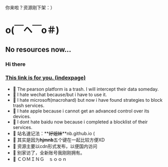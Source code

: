 你来啦？资源刚下架：）

# o(￣ヘ￣o＃)

## No resources now...

### Hi there

### [This link is for you. (indexpage)](https://hjmnb.github.io)

- 💬 The pearson platform is a trash. I will intercept their data someday.
- 💬 I hate wechat because/but i have to use it.
- 💬 I hate microsoft(macrohard) but now i have found strategies to block trash services.
- 💬 I hate apple because i cannot get an advanced control over its devices.
- 💬 I dont hate baidu now because i completed a blocklist of their services.
- 💬 站名速记法：**~~好姐妹~~**nb.github.io (
- 💬 其实是因为**hjmnb**五个键在一起比较方便XD
- 💬 资源主要以cdn形式发布，以便国内访问
- 💬 别家访了，全新账号我刚刚拥有。
- 💬 ＣＯＭＩＮＧ　ｓｏｏｎ　

